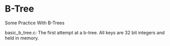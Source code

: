 # B-Tree
Some Practice With B-Trees

basic_b_tree.c:
  The first attempt at a b-tree. All keys are 32 bit integers and held in memory.

